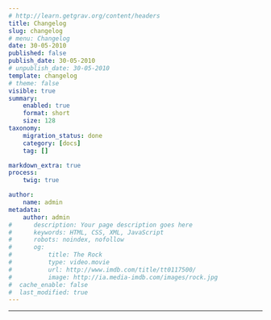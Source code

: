```yaml
---
# http://learn.getgrav.org/content/headers
title: Changelog
slug: changelog
# menu: Changelog
date: 30-05-2010
published: false
publish_date: 30-05-2010
# unpublish_date: 30-05-2010
template: changelog
# theme: false
visible: true
summary:
    enabled: true
    format: short
    size: 128
taxonomy:
    migration_status: done
    category: [docs]
    tag: []

markdown_extra: true 
process:
    twig: true

author:
    name: admin
metadata:
    author: admin
#      description: Your page description goes here
#      keywords: HTML, CSS, XML, JavaScript
#      robots: noindex, nofollow
#      og:
#          title: The Rock
#          type: video.movie
#          url: http://www.imdb.com/title/tt0117500/
#          image: http://ia.media-imdb.com/images/rock.jpg
#  cache_enable: false
#  last_modified: true
---
```


<!--
{{ 'core'|mailbeez_core_version }}
{{ 'core'|mailbeez_core_date|date("d. M. Y") }}
{{ 'core'|mailbeez_core_filesize|mailbeez_formatBytes }}
-->

<hr>


<div class="changelog" markdown="1" >    
<!--{{ 'core'|mailbeez_core_changelog|markdown }}-->
</div>

